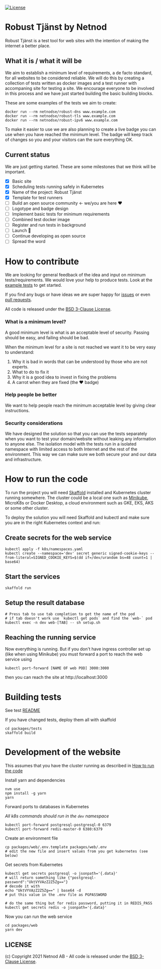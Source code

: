 [![License](https://img.shields.io/badge/License-BSD%203--Clause-blue.svg)](https://opensource.org/licenses/BSD-3-Clause)

# Robust Tjänst by Netnod

Robust Tjänst is a test tool for web sites with the intention of making the internet a better place.

## What it is / what it will be

We aim to establish a minimum level of requirements, a de facto standard, for all websites to be considered reliable. We will do this by creating a collection of tests written as docker images and a test runner with accompaning site for testing a site. We encourage everyone to be involved in this process and we have just started building the basic building blocks.

These are some examples of the tests we aim to create: 

    docker run --rm netnodse/robust-dns www.example.com
    docker run --rm netnodse/robust-tls www.example.com
    docker run --rm netnodse/robust-ipv6 www.example.com

To make it easier to use we are also planning to create a live badge you can use when you have reached the minimum level. The badge will keep track of changes so you and your visitors can the sure everything OK.

## Current status

We are just getting started. These are some milestones that we think will be important. 

- [x] Basic site 
- [x] Scheduling tests running safely in Kubernetes
- [x] Name of the project: Robust Tjänst
- [x] Template for test runners
- [ ] Build an open source community <- we/you are here ❤️
- [ ] Logotype and badge design
- [ ] Implement basic tests for minimum requirements
- [ ] Combined test docker image
- [ ] Register and run tests in background
- [ ] Launch 🎉
- [ ] Continue developing as open source
- [ ] Spread the word

# How to contribute

We are looking for general feedback of the idea and input on minimum tests/requirements. We would love your help to produce tests. Look at the [example tests](packages/tests/tests) to get started.

If you find any bugs or have ideas we are super happy for [issues](https://github.com/Netnod/robust-tjanst/issues) or even [pull requests](https://github.com/Netnod/robust-tjanst/pulls).

All code is released under the [BSD 3-Clause License](LICENSE).
   
### What is a minimum level?

A good minimum level is what is an acceptable level of security. Passing should be easy, and failing should be bad.

When the minimum level for a site is not reached we want it to be very easy to understand:

  1. Why it is bad in words that can be understood by those who are not experts.
  2. What to do to fix it
  3. Why it is a good idea to invest in fixing the problems
  4. A carrot when they are fixed (the ❤️ badge)

### Help people be better
We want to help people reach the minimum acceptable level by giving clear instructions.

### Security considerations

We have designed the solution so that you can use the tests separately when you want to test your domain/website without leaking any information to anyone else. The isolation model with the tests run in a isolated namespace with limited access to both Internet and the rest of the environment. This way we can make sure we both secure your and our data and infrastructure.

# How to run the code

To run the project you will need [Skaffold](skaffold.dev) installed and Kubernetes cluster running somewhere. The cluster could be a local one such as [Minikube](minikube.sigs.k8s.io), MicroK8s or Docker Desktop, a cloud environment such as GKE, EKS, AKS or some other cluster.

To deploy the solution you will need Skaffold and kubectl
 and make sure you are in the right Kubernetes context and run:

## Create secrets for the web service
    kubectl apply -f k8s/namespaces.yaml
    kubectl create --namespace='dev' secret generic signed-cookie-keys --from-literal=SIGNED_COOKIE_KEYS=$(dd if=/dev/urandom bs=48 count=1 | base64)

## Start the services
    skaffold run

## Setup the result database
    # Press tab to use tab completion to get the name of the pod
    # if tab doesn't work use `kubectl get pods` and find the `web-` pod
    kubectl exec -n dev web-[TAB] -- sh setup.sh

## Reaching the running service
Now everything is running. But if you don't have ingress controller set up (like when using Minikube) you must forward a port to reach the web service using

    kubectl port-forward [NAME OF web POD] 3000:3000

then you can reach the site at http://localhost:3000

# Building tests
See test [README](/packages/tests/tests/README.md)

If you have changed tests, deploy them all with skaffold

    cd packages/tests
    skaffold build

# Development of the website
This assumes that you have the cluster running as described in [How to run the code](#How-to-run-the-code)

Install yarn and dependencies
```
nvm use
npm install -g yarn
yarn
```
Forward ports to databases in Kubernetes

_All k8s commands should run in the `dev` namespace_
```
kubectl port-forward postgresql-postgresql-0 6379
kubectl port-forward redis-master-0 6380:6379
```
Create an environment file
```
cp packages/web/.env.template packages/web/.env
# edit the new file and insert values from you get kubernetes (see below)
```
Get secrets from Kubernetes 
```
kubectl get secrets postgresql -o jsonpath='{.data}'
# will return something like {"postgresql-password":"UktVYVAzZ2Z5Zg=="}
# decode it with
echo "UktVYVAzZ2Z5Zg==" | base64 -d
# put this value in the .env file as PGPASSWORD

# do the same thing but for redis password, putting it in REDIS_PASS
kubectl get secrets redis -o jsonpath='{.data}'
```

Now you can run the web service
```
cd packages/web
yarn dev
```

## LICENSE

(c) Copyright 2021 Netnod AB - All code is released under the [BSD 3-Clause License](LICENSE).
